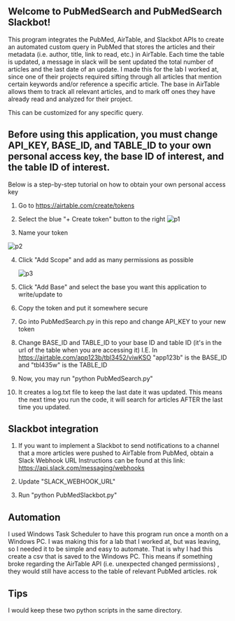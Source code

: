 ## Welcome to PubMedSearch and PubMedSearch Slackbot!

This program integrates the PubMed, AirTable, and Slackbot APIs to create an automated custom query in PubMed that stores the articles and their metadata (i.e. author, title, link to read, etc.) in AirTable. Each time the table is updated, a message in slack will be sent updated the total number of articles and the last date of an update. 
I made this for the lab I worked at, since one of their projects required sifting through all articles that mention certain keywords and/or reference a specific article. The base in AirTable allows them to track all relevant articles, and to mark off ones they have already read and analyzed for their project. 

This can be customized for any specific query. 

## Before using this application, you must change API_KEY, BASE_ID, and TABLE_ID to your own personal access key, the base ID of interest, and the table ID of interest.

Below is a step-by-step tutorial on how to obtain your own personal access key 

1. Go to https://airtable.com/create/tokens
2. Select the blue "+ Create token" button to the right
![p1](https://github.com/user-attachments/assets/5f310f76-bbff-470d-b0b7-cd331f24fa2d)


3. Name your token

![p2](https://github.com/user-attachments/assets/faf5f3ab-748c-4a52-a380-4f289298c8da)


4. Click "Add Scope" and add as many permissions as possible

   ![p3](https://github.com/user-attachments/assets/a6c19043-34cf-464a-9dac-e46f6299d120)


6. Click "Add Base" and select the base you want this application to write/update to


7. Copy the token and put it somewhere secure

8. Go into PubMedSearch.py in this repo and change API_KEY to your new token

9. Change BASE_ID and TABLE_ID to your base ID and table ID (it's in the url of the table when you are accessing it)
   I.E. In https://airtable.com/app123b/tbl3452/viwKSO "app123b" is the BASE_ID and "tbl435w" is the TABLE_ID

10. Now, you may run "python PubMedSearch.py"
    
11. It creates a log.txt file to keep the last date it was updated. This means the next time you run the code, it will search for articles AFTER the last time you updated.

## Slackbot integration

1. If you want to implement a Slackbot to send notifications to a channel that a more articles were pushed to AirTable from PubMed, obtain a Slack Webhook URL
   Instructions can be found at this link: https://api.slack.com/messaging/webhooks

2. Update "SLACK_WEBHOOK_URL"

3. Run "python PubMedSlackbot.py"

## Automation

I used Windows Task Scheduler to have this program run once a month on a Windows PC. I was making this for a lab that I worked at, but was leaving, so I needed it to be simple and easy to automate. That is why I had this create a csv that is saved to the Windows PC. This means if something broke regarding the AirTable API (i.e. unexpected changed permissions) , they would still have access to the table of relevant PubMed articles. rok

## Tips
I would keep these two python scripts in the same directory. 



   

